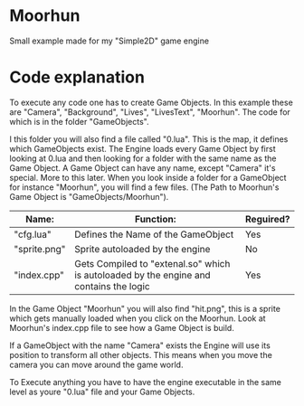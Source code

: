 # Moorhun
Small example made for my "Simple2D" game engine

# Code explanation
To execute any code one has to create Game Objects. In this example these are "Camera", "Background", "Lives", "LivesText", "Moorhun".
The code for which is in the folder "GameObjects".

I this folder you will also find a file called "0.lua". This is the map, it defines which GameObjects exist. The Engine loads every Game Object by first looking at 0.lua and then looking for a folder with the same name as the Game Object.
A Game Object can have any name, except "Camera" it's special.
More to this later.
When you look inside a folder for a GameObject for instance "Moorhun", you will find a few files. (The Path to Moorhun's Game Object is "GameObjects/Moorhun").

| Name:         | Function:                                  | Reguired?      |
| ------------  | ------------------------------------------ | ------------   |
| "cfg.lua"     | Defines the Name of the GameObject         | Yes            |
| "sprite.png"  | Sprite autoloaded by the engine            | No             |
| "index.cpp"   | Gets Compiled to "extenal.so" which is autoloaded by the engine and contains the logic | Yes|              
 
In the Game Object "Moorhun" you will also find "hit.png", this is a sprite which gets manually loaded when you click on the Moorhun.
Look at Moorhun's index.cpp file to see how a Game Object is build.


If a GameObject with the name "Camera" exists the Engine will use its position to transform all other objects. This means when you move the camera you can move around the game world.

To Execute anything you have to have the engine executable in the same level as youre "0.lua" file and your Game Objects.
